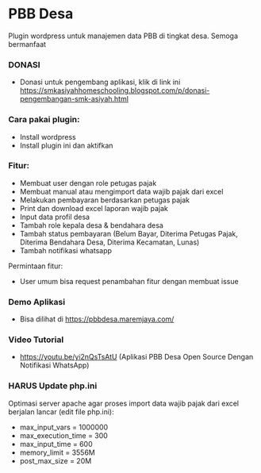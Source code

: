 # PBB Desa
Plugin wordpress untuk manajemen data PBB di tingkat desa.
Semoga bermanfaat

### DONASI
- Donasi untuk pengembang aplikasi, klik di link ini https://smkasiyahhomeschooling.blogspot.com/p/donasi-pengembangan-smk-asiyah.html

### Cara pakai plugin:
- Install wordpress
- Install plugin ini dan aktifkan

### Fitur:
- Membuat user dengan role petugas pajak
- Membuat manual atau mengimport data wajib pajak dari excel
- Melakukan pembayaran berdasarkan petugas pajak
- Print dan download excel laporan wajib pajak
- Input data profil desa
- Tambah role kepala desa & bendahara desa
- Tambah status pembayaran (Belum Bayar, Diterima Petugas Pajak, Diterima Bendahara Desa, Diterima Kecamatan, Lunas)
- Tambah notifikasi whatsapp

Permintaan fitur:
- User umum bisa request penambahan fitur dengan membuat issue

### Demo Aplikasi
- Bisa dilihat di https://pbbdesa.maremjaya.com/

### Video Tutorial 
- https://youtu.be/yi2nQsTsAtU (Aplikasi PBB Desa Open Source Dengan Notifikasi WhatsApp)

### HARUS Update php.ini
Optimasi server apache agar proses import data wajib pajak dari excel berjalan lancar (edit file php.ini):
- max_input_vars = 1000000
- max_execution_time = 300
- max_input_time = 600
- memory_limit = 3556M
- post_max_size = 20M